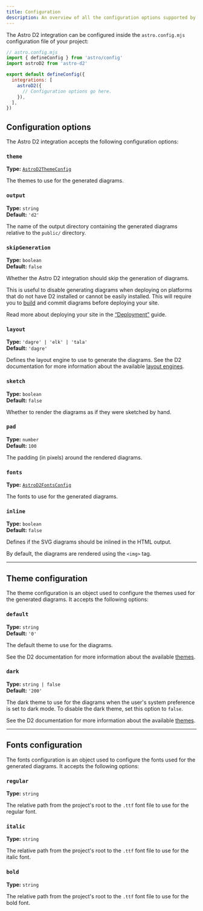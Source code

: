 ```yaml
---
title: Configuration
description: An overview of all the configuration options supported by the Astro D2 integration.
---
```


The Astro D2 integration can be configured inside the `astro.config.mjs` configuration file of your project:

```js {8}
// astro.config.mjs
import { defineConfig } from 'astro/config'
import astroD2 from 'astro-d2'

export default defineConfig({
  integrations: [
    astroD2({
      // Configuration options go here.
    }),
  ],
})
```

## Configuration options

The Astro D2 integration accepts the following configuration options:

### `theme`

**Type:** [`AstroD2ThemeConfig`](#theme-configuration)

The themes to use for the generated diagrams.

### `output`

**Type:** `string`  
**Default:** `'d2'`

The name of the output directory containing the generated diagrams relative to the `public/` directory.

### `skipGeneration`

**Type:** `boolean`  
**Default:** `false`

Whether the Astro D2 integration should skip the generation of diagrams.

This is useful to disable generating diagrams when deploying on platforms that do not have D2 installed or cannot be easily installed.
This will require you to [build](https://docs.astro.build/en/reference/cli-reference/#astro-build) and commit diagrams before deploying your site.

Read more about deploying your site in the [“Deployment”](/guides/how-astro-d2-works/#deployment) guide.

### `layout`

**Type:** `'dagre' | 'elk' | 'tala'`  
**Default:** `'dagre'`

Defines the layout engine to use to generate the diagrams.
See the D2 documentation for more information about the available [layout engines](https://d2lang.com/tour/layouts#layout-engines).

### `sketch`

**Type:** `boolean`  
**Default:** `false`

Whether to render the diagrams as if they were sketched by hand.

### `pad`

**Type:** `number`  
**Default:** `100`

The padding (in pixels) around the rendered diagrams.

### `fonts`

**Type:** [`AstroD2FontsConfig`](#fonts-configuration)

The fonts to use for the generated diagrams.

### `inline`

**Type:** `boolean`  
**Default:** `false`

Defines if the SVG diagrams should be inlined in the HTML output.

By default, the diagrams are rendered using the `<img>` tag.

---

## Theme configuration

The theme configuration is an object used to configure the themes used for the generated diagrams.
It accepts the following options:

### `default`

**Type:** `string`  
**Default:** `'0'`

The default theme to use for the diagrams.

See the D2 documentation for more information about the available [themes](https://d2lang.com/tour/themes).

### `dark`

**Type:** `string | false`  
**Default:** `'200'`

The dark theme to use for the diagrams when the user's system preference is set to dark mode.
To disable the dark theme, set this option to `false`.

See the D2 documentation for more information about the available [themes](https://d2lang.com/tour/themes).

---

## Fonts configuration

The fonts configuration is an object used to configure the fonts used for the generated diagrams.
It accepts the following options:

### `regular`

**Type:** `string`

The relative path from the project's root to the `.ttf` font file to use for the regular font.

### `italic`

**Type:** `string`

The relative path from the project's root to the `.ttf` font file to use for the italic font.

### `bold`

**Type:** `string`

The relative path from the project's root to the `.ttf` font file to use for the bold font.
